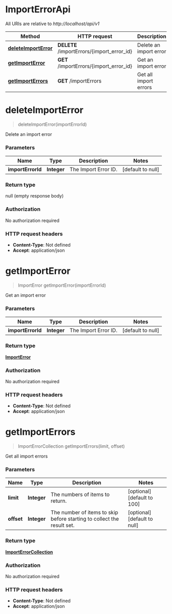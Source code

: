 # ImportErrorApi

All URIs are relative to *http://localhost/api/v1*

Method | HTTP request | Description
------------- | ------------- | -------------
[**deleteImportError**](ImportErrorApi.md#deleteImportError) | **DELETE** /importErrors/{import_error_id} | Delete an import error
[**getImportError**](ImportErrorApi.md#getImportError) | **GET** /importErrors/{import_error_id} | Get an import error
[**getImportErrors**](ImportErrorApi.md#getImportErrors) | **GET** /importErrors | Get all import errors


<a name="deleteImportError"></a>
# **deleteImportError**
> deleteImportError(importErrorId)

Delete an import error

### Parameters

Name | Type | Description  | Notes
------------- | ------------- | ------------- | -------------
 **importErrorId** | **Integer**| The Import Error ID. | [default to null]

### Return type

null (empty response body)

### Authorization

No authorization required

### HTTP request headers

- **Content-Type**: Not defined
- **Accept**: application/json

<a name="getImportError"></a>
# **getImportError**
> ImportError getImportError(importErrorId)

Get an import error

### Parameters

Name | Type | Description  | Notes
------------- | ------------- | ------------- | -------------
 **importErrorId** | **Integer**| The Import Error ID. | [default to null]

### Return type

[**ImportError**](..//Models/ImportError.md)

### Authorization

No authorization required

### HTTP request headers

- **Content-Type**: Not defined
- **Accept**: application/json

<a name="getImportErrors"></a>
# **getImportErrors**
> ImportErrorCollection getImportErrors(limit, offset)

Get all import errors

### Parameters

Name | Type | Description  | Notes
------------- | ------------- | ------------- | -------------
 **limit** | **Integer**| The numbers of items to return. | [optional] [default to 100]
 **offset** | **Integer**| The number of items to skip before starting to collect the result set. | [optional] [default to null]

### Return type

[**ImportErrorCollection**](..//Models/ImportErrorCollection.md)

### Authorization

No authorization required

### HTTP request headers

- **Content-Type**: Not defined
- **Accept**: application/json

